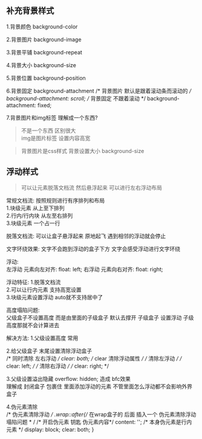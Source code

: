 ## 补充背景样式  
1.背景颜色  background-color 

2.背景图片  background-image 

3.背景平铺  background-repeat 

4.背景大小  background-size   

5.背景位置  background-position 

6.背景固定  background-attachment
/* 背景图片 默认是跟着滚动条而滚动的 */
background-attachment: scroll;
/* 背景固定  不跟着滚动 */
background-attachment: fixed;

7.背景图片和img标签  理解成一个东西?
 >不是一个东西  区别很大  
 >img是图片标签    设置内容高宽 

 >背景图片是css样式  背景设置大小  background-size 


 ## 浮动样式  
 >可以让元素脱落文档流    然后悬浮起来   可以进行左右浮动布局   


常规文档流:   按照规则进行有序排列和布局   
1.块级元素    从上至下排列  
2.行内/行内块 从左至右排列  
3.块级元素 一个占一行 

脱落文档流: 可以让盒子悬浮起来 原地起飞   遇到相邻的浮动就会停止 

文字环绕效果:  文字不会跑到浮动的盒子下方  文字会感受浮动进行文字环绕   

浮动:  
 左浮动 元素向左对齐: float: left;
 右浮动 元素向右对齐: float: right;


浮动特征: 
1.脱落文档流  
2.可以让行内元素 支持高宽设置  
3.块级元素设置浮动 auto就不支持居中了 

高度塌陷问题:  
 父级盒子不设置高度    而是由里面的子级盒子  默认去撑开 
 子级盒子 设置浮动   子级高度那就不会计算进去    

 解决方法: 
 1.父级设置高度   常用  

 2.给父级盒子 末尾设置清除浮动盒子   
/* 同时清除 左右浮动   */
clear: both;
/* clear 清除浮动属性 */
/* 清除左浮动 */
/* clear: left; */
/* 清除右浮动 */
/* clear: right; */

3.父级设置溢出隐藏  overflow: hidden;  造成 bfc效果   
 理解成 封闭盒子  包裹住 里面添加浮动的元素    不管里面怎么浮动都不会影响外界盒子     


4.伪元素清除  
/* 伪元素清除浮动  */
.wrap::after{/*  在wrap盒子的 后面 插入一个 伪元素清除浮动塌陷问题   * /
    /* 开启伪元素 钥匙  伪元素内容*/
    content: '';
    /* 本身伪元素是行内元素  */
    display: block;
    clear: both;
}

